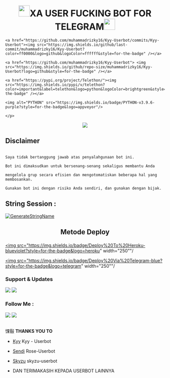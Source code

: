 <h1 align="center"><img src="./resources/extras/GeezFire.gif" width="35px">XA USER FUCKING BOT FOR TELEGRAM<img src="./resources/extras/GeezFire.gif" width="35px"></h1>

<p align="center">

    <a href="https://github.com/muhammadrizky16/Kyy-Userbot/commits/Kyy-Userbot"><img src="https://img.shields.io/github/last-commit/muhammadrizky16/Kyy-Userbot?color=ff0000&logo=github&logoColor=ffffff&style=for-the-badge" /></a>

    <a href="https://github.com/muhammadrizky16/Kyy-Userbot"> <img src="https://img.shields.io/github/repo-size/muhammadrizky16/Kyy-Userbot?logo=github&style=for-the-badge" /></a>

    <a href="https://pypi.org/project/Telethon/"><img src="https://img.shields.io/pypi/v/telethon?color=important&label=telethon&logo=python&logoColor=brightgreen&style=for-the-badge" /></a>

    <img alt="PYTHON" src="https://img.shields.io/badge/PYTHON-v3.9.6-purple?style=for-the-badge&logo=appveyor"/>

    </p>

<p align="center">

  <img src="https://telegra.ph/file/276d22aac9f400898cd27.jpg">

</p>

## Disclaimer

```

Saya tidak bertanggung jawab atas penyalahgunaan bot ini.

Bot ini dimaksudkan untuk bersenang-senang sekaligus membantu Anda

mengelola grup secara efisien dan mengotomatiskan beberapa hal yang membosankan.

Gunakan bot ini dengan risiko Anda sendiri, dan gunakan dengan bijak.

```

## String Session :

[![GenerateStringName](https://img.shields.io/badge/repl.it-generateStringName-white)](https://replit.com/@rizkyhmdanii16/StringSession)

<h2 align="center">

   Metode Deploy

</h2>

<p align="center">

<a href="https://dashboard.heroku.com/new?template=https://github.com/muhammadrizky16/templat-userbot"><img src="https://img.shields.io/badge/Deploy%20To%20Heroku-blueviolet?style=for-the-badge&logo=heroku" width="250""/</a>  

<a href="https://telegram.dog/XTZ_HerokuBot?start=bXVoYW1tYWRyaXpreTE2L0t5eS1Vc2VyYm90IEt5eS1Vc2VyYm90"><img src="https://img.shields.io/badge/Deploy%20Via%20Telegram-blue?style=for-the-badge&logo=telegram" width="250""/</a>  </p>

### Support & Updates 

<a href="https://t.me/NastySupportt"><img src="https://img.shields.io/badge/Join-Group%20Support-red.svg?style=for-the-badge&logo=Telegram"></a> <a href="https://t.me/NastyProject"><img src="https://img.shields.io/badge/Join-Updates%20Channel-white.svg?style=for-the-badge&logo=Telegram"></a>

### Follow Me :

<p align="left">

<a href="https://github.com/muhammadrizky16"><img src="https://img.shields.io/badge/GitHub-Follow%20on%20GitHub-inactive.svg?logo=github"></a> <a href="https://instagram.com/rizkyhamdanii16_"><img src="https://img.shields.io/badge/Instagram-Follow%20on%20Instagram-important.svg?logo=instagram"></a>

</p>

##

馃敯 **THANKS YOU TO**

*   [Kyy](https://github.com/muhammadrizky16/Kyy-Userbot)   Kyy - Userbot

*   [Sendi](https://github.com/SendiAp/Rose-Userbot)   Rose-Userbot

*   [Skyzu](https://github.com/Skyzu/skyzu-userbot)   skyzu-userbot

*   DAN TERIMAKASIH KEPADA USERBOT LAINNYA

